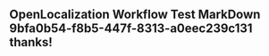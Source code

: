 <properties
ms.topic="hero-topic"
ms.test1="hero-topic"
ms.test2="test"/>

## OpenLocalization Workflow Test MarkDown 9bfa0b54-f8b5-447f-8313-a0eec239c131 thanks!
